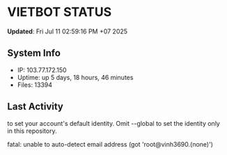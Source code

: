 # VIETBOT STATUS
**Updated**: Fri Jul 11 02:59:16 PM +07 2025

## System Info
- IP: 103.77.172.150
- Uptime: up 5 days, 18 hours, 46 minutes
- Files: 13394

## Last Activity

to set your account's default identity.
Omit --global to set the identity only in this repository.

fatal: unable to auto-detect email address (got 'root@vinh3690.(none)')
